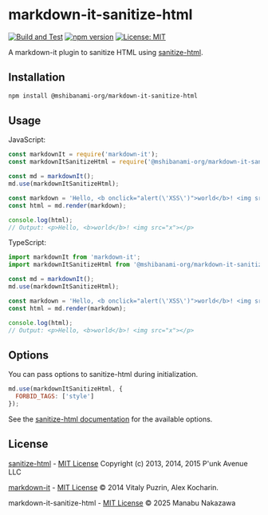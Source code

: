# markdown-it-sanitize-html

[![Build and Test](https://github.com/mshibanami/markdown-it-sanitize-html/actions/workflows/build_test.yml/badge.svg)](https://github.com/mshibanami/markdown-it-sanitize-html/actions/workflows/build_test.yml) [![npm version](https://badge.fury.io/js/%40mshibanami-org%2Fmarkdown-it-sanitize-html.svg)](https://badge.fury.io/js/%40mshibanami-org%2Fmarkdown-it-sanitize-html) [![License: MIT](https://img.shields.io/badge/License-MIT-yellow.svg)](https://opensource.org/licenses/MIT)

A markdown-it plugin to sanitize HTML using [sanitize-html](https://github.com/apostrophecms/sanitize-html).

## Installation

```bash
npm install @mshibanami-org/markdown-it-sanitize-html
```

## Usage

JavaScript:

```js
const markdownIt = require('markdown-it');
const markdownItSanitizeHtml = require('@mshibanami-org/markdown-it-sanitize-html');

const md = markdownIt();
md.use(markdownItSanitizeHtml);

const markdown = 'Hello, <b onclick="alert(\'XSS\')">world</b>! <img src="x" onerror="alert(\'XSS\')">';
const html = md.render(markdown);

console.log(html);
// Output: <p>Hello, <b>world</b>! <img src="x"></p>
```

TypeScript:

```ts
import markdownIt from 'markdown-it';
import markdownItSanitizeHtml from '@mshibanami-org/markdown-it-sanitize-html';

const md = markdownIt();
md.use(markdownItSanitizeHtml);

const markdown = 'Hello, <b onclick="alert(\'XSS\')">world</b>! <img src="x" onerror="alert(\'XSS\')">';
const html = md.render(markdown);

console.log(html);
// Output: <p>Hello, <b>world</b>! <img src="x"></p>
```

## Options

You can pass options to sanitize-html during initialization.

```js
md.use(markdownItSanitizeHtml, {
  FORBID_TAGS: ['style']
});
```

See the [sanitize-html documentation](https://github.com/apostrophecms/sanitize-html) for the available options.

## License

[sanitize-html](https://github.com/apostrophecms/sanitize-html) -
[MIT License](https://github.com/apostrophecms/sanitize-html/blob/master/LICENSE)
Copyright (c) 2013, 2014, 2015 P'unk Avenue LLC

[markdown-it](https://github.com/markdown-it/markdown-it) - [MIT License](https://github.com/markdown-it/markdown-it/blob/master/LICENSE) © 2014 Vitaly Puzrin, Alex Kocharin.

markdown-it-sanitize-html - [MIT License](LICENSE) © 2025 Manabu Nakazawa
